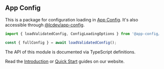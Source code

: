 ## App Config

This is a package for configuration loading in [App Config](https://app-config.dev).
It's also accessible through [@lcdev/app-config](https://www.npmjs.com/package/@lcdev/app-config).

```typescript
import { loadValidatedConfig, ConfigLoadingOptions } from '@app-config/config';

const { fullConfig } = await loadValidatedConfig();
```

The API of this module is documented via TypeScript definitions.

Read the [Introduction](https://app-config.dev/guide/intro/) or
[Quick Start](https://app-config.dev/guide/intro/quick-start/) guides on our website.
